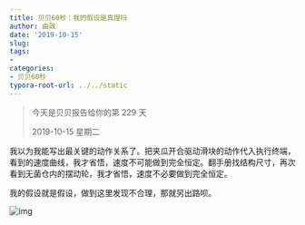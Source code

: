 ```yaml
---
title: 贝贝60秒：我的假设是真理吗
author: 曲政
date: '2019-10-15'
slug: 
tags:
- 
categories:
- 贝贝60秒
typora-root-url: ../../static
---
```


>   今天是贝贝报告给你的第 229 天
>
>   2019-10-15 星期二

我以为我能写出最关键的动作关系了。把夹瓜开合驱动滑块的动作代入执行终端，看到的速度曲线，我才省悟，速度不可能做到完全恒定。翻手册找结构尺寸，再次看到无菌仓内的摆动轮，我才省悟，速度不必要做到完全恒定。

我的假设就是假设，做到这里发现不合理，那就另出路呗。

![img](/images/2019-10-15-%E8%B4%9D%E8%B4%9D60%E7%A7%92%EF%BC%9A%E6%88%91%E7%9A%84%E5%81%87%E8%AE%BE%E6%98%AF%E7%9C%9F%E7%90%86%E5%90%97/640-20200406145019037.jpeg)